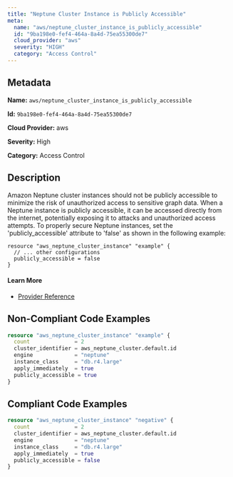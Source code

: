 ```yaml
---
title: "Neptune Cluster Instance is Publicly Accessible"
meta:
  name: "aws/neptune_cluster_instance_is_publicly_accessible"
  id: "9ba198e0-fef4-464a-8a4d-75ea55300de7"
  cloud_provider: "aws"
  severity: "HIGH"
  category: "Access Control"
---
```


## Metadata
**Name:** `aws/neptune_cluster_instance_is_publicly_accessible`

**Id:** `9ba198e0-fef4-464a-8a4d-75ea55300de7`

**Cloud Provider:** aws

**Severity:** High

**Category:** Access Control

## Description
Amazon Neptune cluster instances should not be publicly accessible to minimize the risk of unauthorized access to sensitive graph data. When a Neptune instance is publicly accessible, it can be accessed directly from the internet, potentially exposing it to attacks and unauthorized access attempts. To properly secure Neptune instances, set the 'publicly_accessible' attribute to 'false' as shown in the following example: 
```
resource "aws_neptune_cluster_instance" "example" {
  // ... other configurations
  publicly_accessible = false
}
```

#### Learn More

 - [Provider Reference](https://registry.terraform.io/providers/hashicorp/aws/latest/docs/resources/neptune_cluster_instance#publicly_accessible)

## Non-Compliant Code Examples
```terraform
resource "aws_neptune_cluster_instance" "example" {
  count              = 2
  cluster_identifier = aws_neptune_cluster.default.id
  engine             = "neptune"
  instance_class     = "db.r4.large"
  apply_immediately  = true
  publicly_accessible = true
}

```

## Compliant Code Examples
```terraform
resource "aws_neptune_cluster_instance" "negative" {
  count              = 2
  cluster_identifier = aws_neptune_cluster.default.id
  engine             = "neptune"
  instance_class     = "db.r4.large"
  apply_immediately  = true
  publicly_accessible = false
}

```